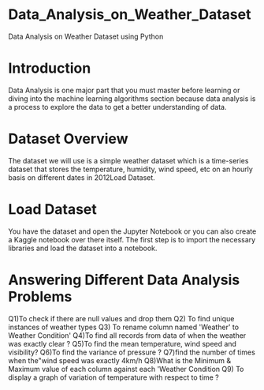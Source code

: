 # Data_Analysis_on_Weather_Dataset

Data Analysis on Weather Dataset using Python

# Introduction
Data Analysis is one major part that you must master before learning or diving into the machine learning algorithms section because data analysis is a process to explore the data to get a better understanding of data.

# Dataset Overview
The dataset we will use is a simple weather dataset which is a time-series dataset that stores the temperature, humidity, wind speed, etc on an hourly basis on different dates in 2012Load Dataset.

# Load Dataset
You have the dataset and open the Jupyter Notebook or you can also create a Kaggle notebook over there itself. The first step is to import the necessary libraries and load the dataset into a notebook.

# Answering Different Data Analysis Problems
Q1)To check if there are null values and drop them
Q2) To find unique instances of weather types
Q3) To rename column named 'Weather' to Weather Condition'
Q4)To find all records from data of when the weather was exactly clear ?
Q5)To find the mean temperature, wind speed and visibility?
Q6)To find the variance of pressure ?
Q7)find the number of times when the"wind speed was exactly 4km/h
Q8)What is the Minimum & Maximum value of each column against each 'Weather Condition
Q9) To display a graph of variation of temperature with respect to time ?
